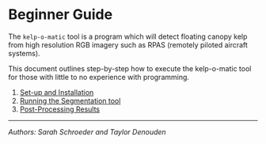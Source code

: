 # Beginner Guide

The `kelp-o-matic` tool is a program which will detect floating canopy kelp from high resolution RGB imagery such as RPAS
(remotely piloted aircraft systems).

This document outlines step-by-step how to execute the kelp-o-matic tool for those with little to no experience with programming.

1. [Set-up and Installation](./setup.md)
2. [Running the Segmentation tool](./execution.md)
3. [Post-Processing Results](./post_processing.md)

----

*Authors: Sarah Schroeder and Taylor Denouden*
